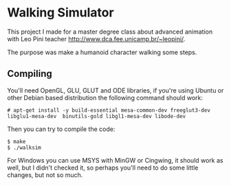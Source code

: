 Walking Simulator
=================

This project I made for a master degree class about advanced animation with
Leo Pini teacher <http://www.dca.fee.unicamp.br/~leopini/>.

The purpose was make a humanoid character walking some steps.

Compiling
---------

You'll need OpenGL, GLU, GLUT and ODE libraries, if you're using Ubuntu or
other Debian based distribution the following command should work:

	# apt-get install -y build-essential mesa-common-dev freeglut3-dev libglu1-mesa-dev  binutils-gold libgl1-mesa-dev libode-dev

Then you can try to compile the code:

	$ make
	$ ./walksim

For Windows you can use MSYS with MinGW or Cingwing, it should work as well,
but I didn't checked it, so perhaps you'll need to do some little changes, but
not so much.
